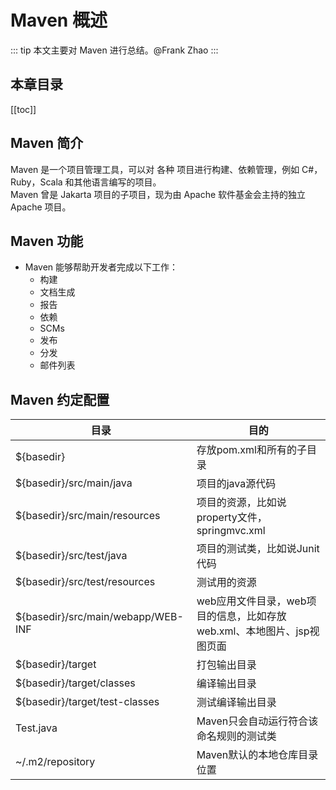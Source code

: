 # Maven 概述
::: tip
本文主要对 Maven 进行总结。@Frank Zhao
:::
## 本章目录
[[toc]]
## Maven 简介
Maven 是一个项目管理工具，可以对 各种 项目进行构建、依赖管理，例如 C#，Ruby，Scala 和其他语言编写的项目。<br>
Maven 曾是 Jakarta 项目的子项目，现为由 Apache 软件基金会主持的独立 Apache 项目。<br>
## Maven 功能
* Maven 能够帮助开发者完成以下工作：
   * 构建
   * 文档生成
   * 报告
   * 依赖
   * SCMs
   * 发布
   * 分发
   * 邮件列表
## Maven 约定配置
| 目录 | 目的 |
|-|-|
| ${basedir} | 存放pom.xml和所有的子目录 |
| ${basedir}/src/main/java | 项目的java源代码 |
| ${basedir}/src/main/resources | 项目的资源，比如说property文件，springmvc.xml |
| ${basedir}/src/test/java | 项目的测试类，比如说Junit代码 |
| ${basedir}/src/test/resources | 测试用的资源 |
| ${basedir}/src/main/webapp/WEB-INF | web应用文件目录，web项目的信息，比如存放web.xml、本地图片、jsp视图页面 |
| ${basedir}/target | 打包输出目录 |
| ${basedir}/target/classes | 编译输出目录 |
| ${basedir}/target/test-classes | 测试编译输出目录 |
| Test.java | Maven只会自动运行符合该命名规则的测试类 |
| ~/.m2/repository | Maven默认的本地仓库目录位置 |